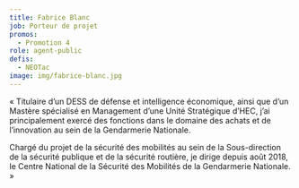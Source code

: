 ```yaml
---
title: Fabrice Blanc
job: Porteur de projet
promos:
  - Promotion 4
role: agent-public
defis:
  - NEOTac
image: img/fabrice-blanc.jpg
---
```

« Titulaire d’un DESS de défense et intelligence économique, ainsi que d’un Mastère spécialisé en Management d’une Unité Stratégique d’HEC, j’ai principalement exercé des fonctions dans le domaine des achats et de l’innovation au sein de la Gendarmerie Nationale.

Chargé du projet de la sécurité des mobilités au sein de la Sous-direction de la sécurité publique et de la sécurité routière, je dirige depuis août 2018, le Centre National de la Sécurité des Mobilités de la Gendarmerie Nationale. »

